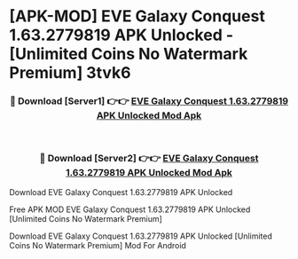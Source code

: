 # [APK-MOD] EVE Galaxy Conquest 1.63.2779819 APK Unlocked - [Unlimited Coins No Watermark Premium] 3tvk6



<div align="center">
<h3>🔴 Download [Server1] 👉👉 <a href="https://momento.my/?title=EVE_Galaxy_Conquest_1.63.2779819_APK_Unlocked">EVE Galaxy Conquest 1.63.2779819 APK Unlocked Mod Apk</a></h3><br>

<h3>🔴 Download [Server2] 👉👉 <a href="https://momento.my/?title=EVE_Galaxy_Conquest_1.63.2779819_APK_Unlocked">EVE Galaxy Conquest 1.63.2779819 APK Unlocked Mod Apk</a></h3>
</div>



Download EVE Galaxy Conquest 1.63.2779819 APK Unlocked 

Free APK MOD EVE Galaxy Conquest 1.63.2779819 APK Unlocked [Unlimited Coins No Watermark Premium]

Download EVE Galaxy Conquest 1.63.2779819 APK Unlocked [Unlimited Coins No Watermark Premium] Mod For Android
